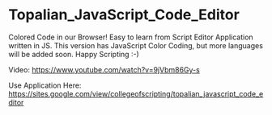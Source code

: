# Topalian_JavaScript_Code_Editor
Colored Code in our Browser! Easy to learn from Script Editor Application written in JS. This version has JavaScript Color Coding, but more languages will be added soon. Happy Scripting :-)

Video: https://www.youtube.com/watch?v=9jVbm86Gy-s

Use Application Here: https://sites.google.com/view/collegeofscripting/topalian_javascript_code_editor
